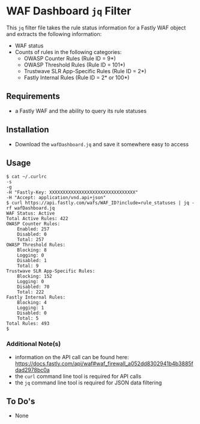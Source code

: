 # WAF Dashboard `jq` Filter
This `jq` filter file takes the rule status information for a Fastly WAF object and extracts the following information:
* WAF status
* Counts of rules in the following categories:
   * OWASP Counter Rules (Rule ID = 9\*)
   * OWASP Threshold Rules (Rule ID = 101\*)
   * Trustwave SLR App-Specific Rules (Rule ID = 2\*)
   * Fastly Internal Rules (Rule ID = 2\* or 100\*)

## Requirements
- a Fastly WAF and the ability to query its rule statuses

## Installation
- Download the `wafDashboard.jq` and save it somewhere easy to access

## Usage
```
$ cat ~/.curlrc
-s
-g
-H "Fastly-Key: XXXXXXXXXXXXXXXXXXXXXXXXXXXXXXXX"
-H "Accept: application/vnd.api+json"
$ curl https://api.fastly.com/wafs/WAF_ID?include=rule_statuses | jq -rf wafDashboard.jq
WAF Status: Active
Total Active Rules: 422
OWASP Counter Rules:
	Enabled: 257
	Disabled: 0
	Total: 257
OWASP Threshold Rules:
	Blocking: 8
	Logging: 0
	Disabled: 1
	Total: 9
Trustwave SLR App-Specific Rules:
	Blocking: 152
	Logging: 0
	Disabled: 70
	Total: 222
Fastly Internal Rules:
	Blocking: 4
	Logging: 1
	Disabled: 0
	Total: 5
Total Rules: 493
$
```

### Additional Note(s)
- information on the API call can be found here:
https://docs.fastly.com/api/waf#waf_firewall_a052dd8302941b4b3885fdad2978bc0a
- the `curl` command line tool is required for API calls
- the `jq` command line tool is required for JSON data filtering

## To Do's
- None
